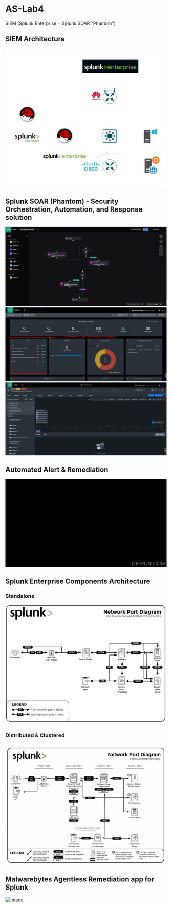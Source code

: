 # AS-Lab4
SIEM (Splunk Enterprise + Splunk SOAR "Phantom")

## SIEM Architecture
![SIEM_Architecture](https://raw.githubusercontent.com/husseinahmed-dev/AS-Lab4/main/SIEM_Architecture3.png)

## Splunk SOAR (Phantom) - Security Orchestration, Automation, and Response solution
![Splunk_SOAR](https://raw.githubusercontent.com/husseinahmed-dev/AS-Lab4/main/Figures/Figure-119.png)
![Splunk_SOAR2](https://raw.githubusercontent.com/husseinahmed-dev/AS-Lab4/main/Figures/Figure-111.png)
![Splunk_SOAR3](https://raw.githubusercontent.com/husseinahmed-dev/AS-Lab4/main/Figures/Figure-112.png)

## Automated Alert & Remediation
[![Video1](https://github.com/husseinahmed-dev/AS-Lab4/blob/main/Splunk_Enterprise__Automated_Alert_and_Remediation_Demo.gif)](https://youtu.be/fsYpNKeht9M)

## Splunk Enterprise Components Architecture
### Standalone
![Splunk_Architecture_Components](https://raw.githubusercontent.com/husseinahmed-dev/AS-Lab4/main/Figures/Figure-67.png)
### Distributed & Clustered
![Splunk_Architecture_Components2](https://raw.githubusercontent.com/husseinahmed-dev/AS-Lab4/main/Figures/Figure-68.png)

## Malwarebytes Agentless Remediation app for Splunk
[![image](https://user-images.githubusercontent.com/12752516/221019924-c4126559-de41-4899-9227-10a97981279c.png)](https://service.malwarebytes.com/hc/en-us/articles/4413802277395-Malwarebytes-Agentless-Remediation-app-for-Splunk)
